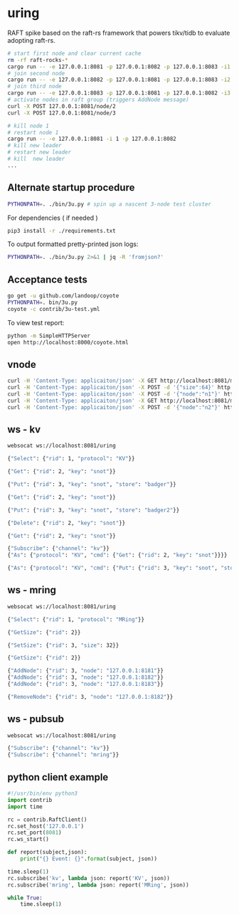 # uring

RAFT spike based on the raft-rs framework that powers tikv/tidb
to evaluate adopting raft-rs.

```bash
# start first node and clear current cache
rm -rf raft-rocks-*
cargo run -- -e 127.0.0.1:8081 -p 127.0.0.1:8082 -p 127.0.0.1:8083 -i1 -b
# join second node
cargo run -- -e 127.0.0.1:8082 -p 127.0.0.1:8081 -p 127.0.0.1:8083 -i2
# join third node
cargo run -- -e 127.0.0.1:8083 -p 127.0.0.1:8081 -p 127.0.0.1:8082 -i3
# activate nodes in raft group (triggers AddNode message)
curl -X POST 127.0.0.1:8081/node/2
curl -X POST 127.0.0.1:8081/node/3

# kill node 1
# restart node 1
cargo run -- -e 127.0.0.1:8081 -i 1 -p 127.0.0.1:8082
# kill new leader
# restart new leader
# kill  new leader
...
```

## Alternate startup procedure

```bash
PYTHONPATH=. ./bin/3u.py # spin up a nascent 3-node test cluster
```

For dependencies ( if needed )

```bash
pip3 install -r ./requirements.txt
```

To output formatted pretty-printed json logs:

```bash
PYTHONPATH=. ./bin/3u.py 2>&1 | jq -R 'fromjson?'
```

## Acceptance tests

```bash
go get -u github.com/landoop/coyote
PYTHONPATH=. bin/3u.py
coyote -c contrib/3u-test.yml
```

To view test report:

```bash
python -m SimpleHTTPServer
open http://localhost:8000/coyote.html
```

## vnode

```bash
curl -H 'Content-Type: applicaiton/json' -X GET http://localhost:8081/mring
curl -H 'Content-Type: applicaiton/json' -X POST -d '{"size":64}' http://localhost:8081/mring
curl -H 'Content-Type: applicaiton/json' -X POST -d '{"node":"n1"}' http://localhost:8081/mring/node
curl -H 'Content-Type: applicaiton/json' -X GET http://localhost:8081/mring/node
curl -H 'Content-Type: applicaiton/json' -X POST -d '{"node":"n2"}' http://localhost:8081/mring/node
```

## ws - kv

```bash
websocat ws://localhost:8081/uring

{"Select": {"rid": 1, "protocol": "KV"}}

{"Get": {"rid": 2, "key": "snot"}}

{"Put": {"rid": 3, "key": "snot", "store": "badger"}}

{"Get": {"rid": 2, "key": "snot"}}

{"Put": {"rid": 3, "key": "snot", "store": "badger2"}}

{"Delete": {"rid": 2, "key": "snot"}}

{"Get": {"rid": 2, "key": "snot"}}

```

```bash
{"Subscribe": {"channel": "kv"}}
{"As": {"protocol": "KV", "cmd": {"Get": {"rid": 2, "key": "snot"}}}}

{"As": {"protocol": "KV", "cmd": {"Put": {"rid": 3, "key": "snot", "store": "badger"}}}}
```

## ws - mring

```bash
websocat ws://localhost:8081/uring

{"Select": {"rid": 1, "protocol": "MRing"}}

{"GetSize": {"rid": 2}}

{"SetSize": {"rid": 3, "size": 32}}

{"GetSize": {"rid": 2}}

{"AddNode": {"rid": 3, "node": "127.0.0.1:8181"}}
{"AddNode": {"rid": 3, "node": "127.0.0.1:8182"}}
{"AddNode": {"rid": 3, "node": "127.0.0.1:8183"}}

{"RemoveNode": {"rid": 3, "node": "127.0.0.1:8182"}}

```

## ws - pubsub

```bash
websocat ws://localhost:8081/uring

{"Subscribe": {"channel": "kv"}}
{"Subscribe": {"channel": "mring"}}
```

## python client example

```python
#!/usr/bin/env python3
import contrib
import time

rc = contrib.RaftClient()
rc.set_host('127.0.0.1')
rc.set_port(8081)
rc.ws_start()

def report(subject,json):
    print("{} Event: {}".format(subject, json))

time.sleep(1)
rc.subscribe('kv', lambda json: report('KV', json))
rc.subscribe('mring', lambda json: report('MRing', json))

while True:
    time.sleep(1)
```
